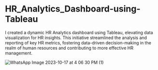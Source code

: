 # HR_Analytics_Dashboard-using-Tableau
I created a dynamic HR Analytics dashboard using Tableau, elevating data visualization for HR insights. This initiative streamlined the analysis and reporting of key HR metrics, fostering data-driven decision-making in the realm of human resources and contributing to more effective HR management.

![WhatsApp Image 2023-10-17 at 4 06 30 PM (1)](https://github.com/AnitaChavhan/HR_Analytics_Dashboard-using-Tableau/assets/147397812/2dafd049-9be8-4eb1-8423-edd0775bff37)
